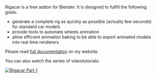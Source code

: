 Rigacar is a free addon for Blender. It is designed to fulfill the following goals:

* generate a complete rig as quickly as possible (actually few seconds) for standard car models
* provide tools to automate wheels animation
* allow efficient animation baking to be able to export animated models into real time renderers

Please read [full documentation](http://digicreatures.net/articles/rigacar.html) on my website.

You can also watch the series of videotutorials:

[![Rigacar Part 1](http://img.youtube.com/vi/D3XQxA_-TzY/0.jpg)](https://www.youtube.com/watch?v=D3XQxA_-TzY&list=PLH_mmrv8SfPFiEj93RJt3sBvHCnipI9qK "Rigacar videotutorials")

